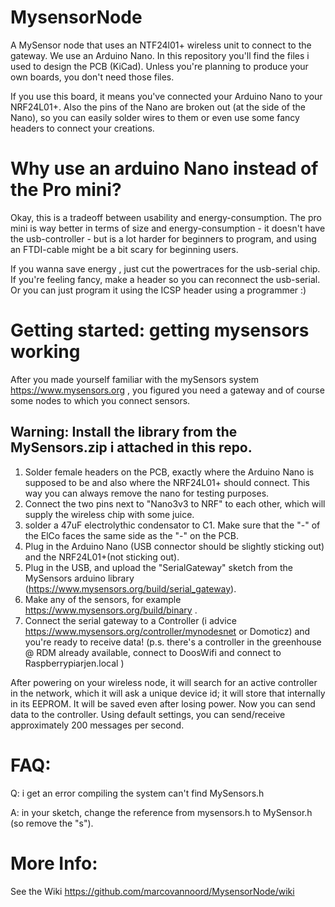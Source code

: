 # MysensorNode
A MySensor node that uses an NTF24l01+ wireless unit to connect to the gateway. We use an Arduino Nano. In this repository you'll find the files i used to design the PCB (KiCad). Unless you're planning to produce your own boards, you don't need those files. 

If you use this board, it means you've connected your Arduino Nano to your NRF24L01+. Also the pins of the Nano are broken out (at the side of the Nano), so you can easily solder wires to them or even use some fancy headers to connect your creations. 

# Why use an arduino Nano instead of the Pro mini? 
Okay, this is a tradeoff between usability and energy-consumption. The pro mini is way better in terms of size and energy-consumption - it doesn't have the usb-controller - but is a lot harder for beginners to program, and using an FTDI-cable might be a bit scary for beginning users. 

If you wanna save energy , just cut the powertraces for the usb-serial chip. If you're feeling fancy, make a header so you can reconnect the usb-serial. Or you can just program it using the ICSP header using a programmer :) 

# Getting started: getting mysensors working
After you made yourself familiar with the mySensors system https://www.mysensors.org , you figured you need a gateway and of course some nodes to which you connect sensors.

## Warning: Install the library from the MySensors.zip i attached in this repo.

1. Solder female headers on the PCB, exactly where the Arduino Nano is supposed to be and also where the NRF24L01+ should connect. This way you can always remove the nano for testing purposes.
2. Connect the two pins next to "Nano3v3 to NRF" to each other, which will supply the wireless chip with some juice.
3. solder a 47uF electrolythic condensator to C1. Make sure that the "-" of the ElCo faces the same side as the "-" on the PCB.
4. Plug in the Arduino Nano (USB connector should be slightly sticking out) and the NRF24L01+(not sticking out).
5. Plug in the USB, and upload the "SerialGateway" sketch from the MySensors arduino library (https://www.mysensors.org/build/serial_gateway). 
6. Make any of the sensors, for example https://www.mysensors.org/build/binary . 
7. Connect the serial gateway to a Controller (i advice https://www.mysensors.org/controller/mynodesnet or Domoticz) and you're ready to receive data! (p.s. there's a controller in the greenhouse @ RDM already available, connect to DoosWifi and connect to Raspberrypiarjen.local )

After powering on your wireless node, it will search for an active controller in the network, which it will ask a unique device id; it will store that internally in its EEPROM. It will be saved even after losing power. Now you can send data to the controller. Using default settings, you can send/receive approximately 200 messages per second.

# FAQ:


Q: i get an error compiling the system can't find MySensors.h

A: in your sketch, change the reference from mysensors.h to MySensor.h (so remove the "s").

# More Info:
See the Wiki <https://github.com/marcovannoord/MysensorNode/wiki>
